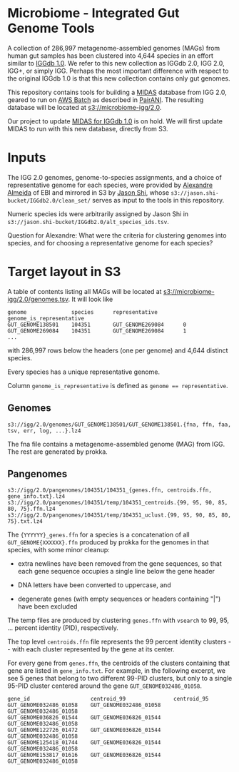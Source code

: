 # Microbiome - Integrated Gut Genome Tools

A collection of 286,997 metagenome-assembled genomes (MAGs) from human gut samples has been clustered into 4,644 species in an effort similar to [IGGdb 1.0](https://github.com/snayfach/IGGdb).   We refer to this new collection as IGGdb 2.0, IGG 2.0, IGG+, or simply IGG.  Perhaps the most important difference with respect to the original IGGdb 1.0 is that this new collection contains only gut genomes.

This repository contains tools for building a [MIDAS](https://github.com/snayfach/MIDAS) database from IGG 2.0, geared to run on [AWS Batch](https://aws.amazon.com/batch/) as described in [PairANI](https://github.com/czbiohub/pairani/wiki).  The resulting database will be located at [s3://microbiome-igg/2.0](http://microbiome-igg.s3.amazonaws.com/2.0/README.TXT).

Our project to update [MIDAS for IGGdb 1.0](https://github.com/czbiohub/MIDAS-IGGdb/blob/master/README.md) is on hold.  We will first update MIDAS to run with this new database, directly from S3.

# Inputs

The IGG 2.0 genomes, genome-to-species assignments, and a choice of representative genome for each species, were provided by [Alexandre Almeida](https://www.ebi.ac.uk/about/people/alexandre-almeida) of EBI and mirrored in S3 by [Jason Shi](http://docpollard.org/people/jason-shi/), whose `s3://jason.shi-bucket/IGGdb2.0/clean_set/` serves as input to the tools in this repository.

Numeric species ids were arbitrarily assigned by Jason Shi in `s3://jason.shi-bucket/IGGdb2.0/alt_species_ids.tsv`.

Question for Alexandre:   What were the criteria for clustering genomes into species, and for choosing a representative genome for each species?

# Target layout in S3

A table of contents listing all MAGs will be located at [s3://microbiome-igg/2.0/genomes.tsv](http://microbiome-igg.s3.amazonaws.com/2.0/genomes.tsv).  It will look like
```
genome              species      representative        genome_is_representative
GUT_GENOME138501    104351       GUT_GENOME269084      0
GUT_GENOME269084    104351       GUT_GENOME269084      1
...
```
with 286,997 rows below the headers (one per genome) and 4,644 distinct species.

Every species has a unique representative genome.

Column `genome_is_representative` is defined as `genome == representative`.

## Genomes

```
s3://igg/2.0/genomes/GUT_GENOME138501/GUT_GENOME138501.{fna, ffn, faa, tsv, err, log, ...}.lz4
```

The fna file contains a metagenome-assembled genome (MAG) from IGG.  The rest are generated by prokka.

## Pangenomes
```
s3://igg/2.0/pangenomes/104351/104351_{genes.ffn, centroids.ffn, gene_info.txt}.lz4
s3://igg/2.0/pangenomes/104351/temp/104351_centroids.{99, 95, 90, 85, 80, 75}.ffn.lz4
s3://igg/2.0/pangenomes/104351/temp/104351_uclust.{99, 95, 90, 85, 80, 75}.txt.lz4
```
The `{YYYYYY}_genes.ffn` for a species is a concatenation of all `GUT_GENOME{XXXXXX}.ffn` produced by prokka for the genomes in that species, with some minor cleanup: 

  * extra newlines have been removed from the gene sequences, so that each gene sequence occupies a single line below the gene header

  * DNA letters have been converted to uppercase, and 

  * degenerate genes (with empty sequences or headers containing "|") have been excluded

The temp files are produced by clustering `genes.ffn` with `vsearch` to 99, 95, ... percent identity (PID), respectively.

The top level `centroids.ffn` file represents the 99 percent identity clusters -- with each cluster represented by the gene at its center.

For every gene from `genes.ffn`, the centroids of the clusters containing that gene are listed in `gene_info.txt`.  For example, in the following excerpt, we see 5 genes that belong to two different 99-PID clusters, but only to a single 95-PID cluster centered around the gene `GUT_GENOME032486_01058`.
```
gene_id                   centroid_99               centroid_95
GUT_GENOME032486_01058    GUT_GENOME032486_01058    GUT_GENOME032486_01058
GUT_GENOME036826_01544    GUT_GENOME036826_01544    GUT_GENOME032486_01058
GUT_GENOME122726_01472    GUT_GENOME036826_01544    GUT_GENOME032486_01058
GUT_GENOME125418_01744    GUT_GENOME036826_01544    GUT_GENOME032486_01058
GUT_GENOME153817_01616    GUT_GENOME036826_01544    GUT_GENOME032486_01058
```